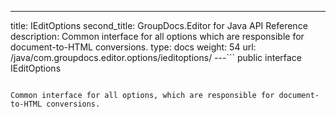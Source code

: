 ---
title: IEditOptions
second_title: GroupDocs.Editor for Java API Reference
description:  Common interface for all options which are responsible for document-to-HTML
 conversions.
type: docs
weight: 54
url: /java/com.groupdocs.editor.options/ieditoptions/
---```
public interface IEditOptions
```

Common interface for all options, which are responsible for document-to-HTML conversions.

